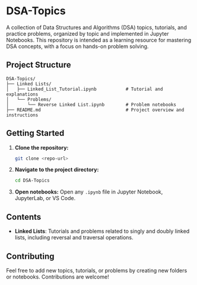 # DSA-Topics

A collection of Data Structures and Algorithms (DSA) topics, tutorials, and practice problems, organized by topic and implemented in Jupyter Notebooks. This repository is intended as a learning resource for mastering DSA concepts, with a focus on hands-on problem solving.

## Project Structure

```
DSA-Topics/
├── Linked Lists/
│   ├── Linked_List_Tutorial.ipynb           # Tutorial and explanations
│   └── Problems/
│       └── Reverse Linked List.ipynb        # Problem notebooks
├── README.md                                # Project overview and instructions
```

## Getting Started

1. **Clone the repository:**

   ```bash
   git clone <repo-url>
   ```

2. **Navigate to the project directory:**

   ```bash
   cd DSA-Topics
   ```

3. **Open notebooks:**
   Open any `.ipynb` file in Jupyter Notebook, JupyterLab, or VS Code.

## Contents

- **Linked Lists**: Tutorials and problems related to singly and doubly linked lists, including reversal and traversal operations.

## Contributing

Feel free to add new topics, tutorials, or problems by creating new folders or notebooks. Contributions are welcome!
